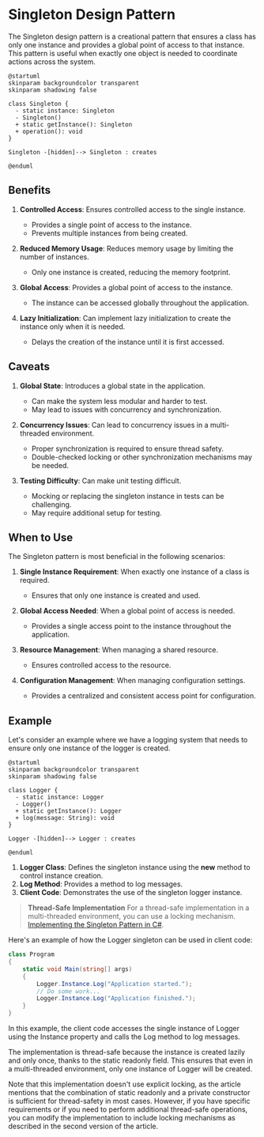 # Singleton Design Pattern

The Singleton design pattern is a creational pattern that ensures a class has only one instance and provides a global point of access to that instance. This pattern is useful when exactly one object is needed to coordinate actions across the system.

```plantuml
@startuml
skinparam backgroundcolor transparent
skinparam shadowing false

class Singleton {
  - static instance: Singleton
  - Singleton()
  + static getInstance(): Singleton
  + operation(): void
}

Singleton -[hidden]--> Singleton : creates

@enduml
```

## Benefits

1. **Controlled Access**: Ensures controlled access to the single instance.
   * Provides a single point of access to the instance.
   * Prevents multiple instances from being created.

2. **Reduced Memory Usage**: Reduces memory usage by limiting the number of instances.
   * Only one instance is created, reducing the memory footprint.

3. **Global Access**: Provides a global point of access to the instance.
   * The instance can be accessed globally throughout the application.

4. **Lazy Initialization**: Can implement lazy initialization to create the instance only when it is needed.
   * Delays the creation of the instance until it is first accessed.

## Caveats

1. **Global State**: Introduces a global state in the application.
   * Can make the system less modular and harder to test.
   * May lead to issues with concurrency and synchronization.

2. **Concurrency Issues**: Can lead to concurrency issues in a multi-threaded environment.
   * Proper synchronization is required to ensure thread safety.
   * Double-checked locking or other synchronization mechanisms may be needed.

3. **Testing Difficulty**: Can make unit testing difficult.
   * Mocking or replacing the singleton instance in tests can be challenging.
   * May require additional setup for testing.

## When to Use

The Singleton pattern is most beneficial in the following scenarios:

1. **Single Instance Requirement**: When exactly one instance of a class is required.
   * Ensures that only one instance is created and used.

2. **Global Access Needed**: When a global point of access is needed.
   * Provides a single access point to the instance throughout the application.

3. **Resource Management**: When managing a shared resource.
   * Ensures controlled access to the resource.

4. **Configuration Management**: When managing configuration settings.
   * Provides a centralized and consistent access point for configuration.

## Example

Let's consider an example where we have a logging system that needs to ensure only one instance of the logger is created.

```plantuml
@startuml
skinparam backgroundcolor transparent
skinparam shadowing false

class Logger {
  - static instance: Logger
  - Logger()
  + static getInstance(): Logger
  + log(message: String): void
}

Logger -[hidden]--> Logger : creates

@enduml
```

1. **Logger Class**: Defines the singleton instance using the **new** method to control instance creation.
2. **Log Method**: Provides a method to log messages.
3. **Client Code**: Demonstrates the use of the singleton logger instance.

>**Thread-Safe Implementation**
For a thread-safe implementation in a multi-threaded environment, you can use a locking mechanism.
[Implementing the Singleton Pattern in C#](https://www.jonskeet.uk/csharp/singleton.html).

Here's an example of how the Logger singleton can be used in client code:

```cs
class Program
{
    static void Main(string[] args)
    {
        Logger.Instance.Log("Application started.");
        // Do some work...
        Logger.Instance.Log("Application finished.");
    }
}
```

In this example, the client code accesses the single instance of Logger using the Instance property and calls the Log method to log messages.

The implementation is thread-safe because the instance is created lazily and only once, thanks to the static readonly field. This ensures that even in a multi-threaded environment, only one instance of Logger will be created.

Note that this implementation doesn't use explicit locking, as the article mentions that the combination of static readonly and a private constructor is sufficient for thread-safety in most cases. However, if you have specific requirements or if you need to perform additional thread-safe operations, you can modify the implementation to include locking mechanisms as described in the second version of the article.
